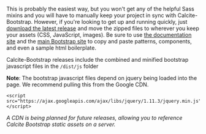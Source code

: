 This is probably the easiest way, but you won't get any of the helpful Sass mixins and you will have to manually keep your project in sync with Calcite-Bootstrap. However, if you're looking to get up and running quickly, just [download the latest release](https://github.com/ArcGIS/calcite-bootstrap/releases) and move the zipped files to wherever you keep your assets (CSS, JavaScript, images). Be sure to use [the documentation site](http://esri.github.io/calcite-bootstrap/) and the [main Bootstrap site](http://getbootstrap.com) to copy and paste patterns, components, and even a sample html boilerplate.

Calcite-Bootstrap releases include the combined and minified bootstrap javascript files in the `/dist/js` folder

**Note**: The bootstrap javascript files depend on jquery being loaded into the page. We recommend pulling this from the Google CDN.

```
<script src="https://ajax.googleapis.com/ajax/libs/jquery/1.11.3/jquery.min.js"></script>
```


*A CDN is being planned for future releases, allowing you to reference Calcite Bootstrap static assets on a server.*

